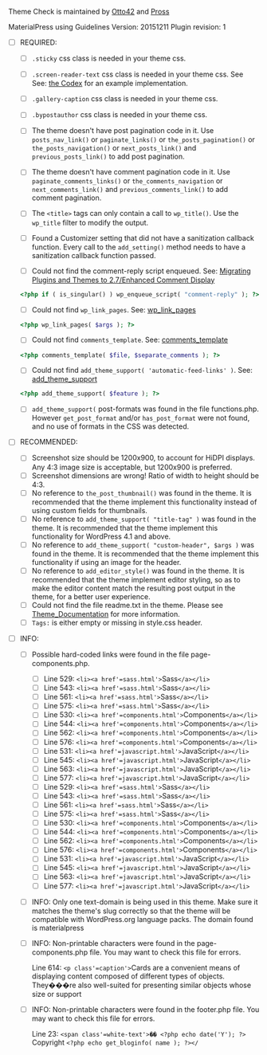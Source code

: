 
Theme Check is maintained by [Otto42](https://profiles.wordpress.org/otto42/) and [Pross](https://profiles.wordpress.org/pross/)

MaterialPress using Guidelines Version: 20151211 Plugin revision: 1

- [ ] REQUIRED:
	- [ ] ```.sticky``` css class is needed in your theme css.

	- [ ] ```.screen-reader-text``` css class is needed in your theme css. See See: [the Codex](http://codex.wordpress.org/CSS#WordPress_Generated_Classes) for an example implementation.

	- [ ] ```.gallery-caption``` css class is needed in your theme css.

	- [ ] ```.bypostauthor``` css class is needed in your theme css.

	- [ ] The theme doesn't have post pagination code in it. Use ```posts_nav_link()``` or ```paginate_links()``` or ```the_posts_pagination()``` or ```the_posts_navigation()``` or ```next_posts_link()``` and ```previous_posts_link()``` to add post pagination.

	- [ ] The theme doesn't have comment pagination code in it. Use ```paginate_comments_links()``` or ```the_comments_navigation``` or ```next_comments_link()``` and ```previous_comments_link()``` to add comment pagination.

	- [ ] The ```<title>``` tags can only contain a call to ```wp_title()```. Use the ```wp_title``` filter to modify the output.

	- [ ] Found a Customizer setting that did not have a sanitization callback function. Every call to the ```add_setting()``` method needs to have a sanitization callback function passed.

	- [ ] Could not find the comment-reply script enqueued. See:
	[Migrating Plugins and Themes to 2.7/Enhanced Comment Display](https://codex.wordpress.org/Migrating_Plugins_and_Themes_to_2.7/Enhanced_Comment_Display)

	```php
  <?php if ( is_singular() ) wp_enqueue_script( "comment-reply" ); ?>
  ```

	- [ ] Could not find ```wp_link_pages```. See: [wp_link_pages](https://codex.wordpress.org/Function_Reference/wp_link_pages)

	```php
  <?php wp_link_pages( $args ); ?>
  ```

	- [ ] Could not find ```comments_template```. See: [comments_template](https://codex.wordpress.org/Template_Tags/comments_template)

	```php
  <?php comments_template( $file, $separate_comments ); ?>
  ```

	- [ ] Could not find ```add_theme_support( 'automatic-feed-links' )```. See: [add_theme_support](https://codex.wordpress.org/Function_Reference/add_theme_support)

	```php
  <?php add_theme_support( $feature ); ?>
  ```

	- [ ] ```add_theme_support(``` post-formats was found in the file functions.php. However ```get_post_format``` and/or ```has_post_format``` were not found, and no use of formats in the CSS was detected.

- [ ] RECOMMENDED:
	- [ ] Screenshot size should be 1200x900, to account for HiDPI displays. Any 4:3 image size is acceptable, but 1200x900 is preferred.
	- [ ] Screenshot dimensions are wrong! Ratio of width to height should be 4:3.
	- [ ] No reference to ```the_post_thumbnail()``` was found in the theme. It is recommended that the theme implement this functionality instead of using custom fields for thumbnails.
	- [ ] No reference to ```add_theme_support( "title-tag" )``` was found in the theme. It is recommended that the theme implement this functionality for WordPress 4.1 and above.
	- [ ] No reference to ```add_theme_support( "custom-header", $args )``` was found in the theme. It is recommended that the theme implement this functionality if using an image for the header.
	- [ ] No reference to ```add_editor_style()``` was found in the theme. It is recommended that the theme implement editor styling, so as to make the editor content match the resulting post output in the theme, for a better user experience.
	- [ ] Could not find the file readme.txt in the theme. Please see [Theme_Documentation](https://codex.wordpress.org/Theme_Review#Theme_Documentation) for more information.
	- [ ] ```Tags:``` is either empty or missing in style.css header.

- [ ] INFO:
	- [ ] Possible hard-coded links were found in the file page-components.php.
		- [ ] Line 529: ```<li><a href'=sass.html'>```Sass```</a></li>```
		- [ ] Line 543: ```<li><a href'=sass.html'>```Sass```</a></li>```
		- [ ] Line 561: ```<li><a href'=sass.html'>```Sass```</a></li>```
		- [ ] Line 575: ```<li><a href'=sass.html'>```Sass```</a></li>```
		- [ ] Line 530: ```<li><a href'=components.html'>```Components```</a></li>```
		- [ ] Line 544: ```<li><a href'=components.html'>```Components```</a></li>```
		- [ ] Line 562: ```<li><a href'=components.html'>```Components```</a></li>```
		- [ ] Line 576: ```<li><a href'=components.html'>```Components```</a></li>```
		- [ ] Line 531: ```<li><a href'=javascript.html'>```JavaScript```</a></li>```
		- [ ] Line 545: ```<li><a href'=javascript.html'>```JavaScript```</a></li>```
		- [ ] Line 563: ```<li><a href'=javascript.html'>```JavaScript```</a></li>```
		- [ ] Line 577: ```<li><a href'=javascript.html'>```JavaScript```</a></li>```
		- [ ] Line 529: ```<li><a href'=sass.html'>```Sass```</a></li>```
		- [ ] Line 543: ```<li><a href'=sass.html'>```Sass```</a></li>```
		- [ ] Line 561: ```<li><a href'=sass.html'>```Sass```</a></li>```
		- [ ] Line 575: ```<li><a href'=sass.html'>```Sass```</a></li>```
		- [ ] Line 530: ```<li><a href'=components.html'>```Components```</a></li>```
		- [ ] Line 544: ```<li><a href'=components.html'>```Components```</a></li>```
		- [ ] Line 562: ```<li><a href'=components.html'>```Components```</a></li>```
		- [ ] Line 576: ```<li><a href'=components.html'>```Components```</a></li>```
		- [ ] Line 531: ```<li><a href'=javascript.html'>```JavaScript```</a></li>```
		- [ ] Line 545: ```<li><a href'=javascript.html'>```JavaScript```</a></li>```
		- [ ] Line 563: ```<li><a href'=javascript.html'>```JavaScript```</a></li>```
		- [ ] Line 577: ```<li><a href'=javascript.html'>```JavaScript```</a></li>```

	- [ ] INFO: Only one text-domain is being used in this theme. Make sure it matches the theme's slug correctly so that the theme will be compatible with WordPress.org language packs. The domain found is materialpress

	- [ ] INFO: Non-printable characters were found in the page-components.php file. You may want to check this file for errors.

		Line 614: ```<p class'=caption'>```Cards are a convenient means of displaying content composed of different types of objects. They���re also well-suited for presenting similar objects whose size or support

	- [ ] INFO: Non-printable characters were found in the footer.php file. You may want to check this file for errors.

		Line 23: ```<span class'=white-text'>�� <?php echo date('Y'); ?>``` Copyright ```<?php echo get_bloginfo( name ); ?></```
